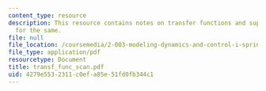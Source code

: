 ```yaml
---
content_type: resource
description: This resource contains notes on transfer functions and supporting equations
  for the same.
file: null
file_location: /coursemedia/2-003-modeling-dynamics-and-control-i-spring-2005/4279e5532311c0efa85e51fd0fb344c1_transf_func_scan.pdf
file_type: application/pdf
resourcetype: Document
title: transf_func_scan.pdf
uid: 4279e553-2311-c0ef-a85e-51fd0fb344c1
---
```

